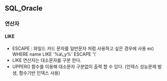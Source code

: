 ## SQL_Oracle



### 연산자

#### LIKE 

- ESCAPE : 와일드 카드 문자를 일반문자 처럼 사용하고 싶은 경우에 사용
  ex) WHERE name LIKE '%a\\_y%' ESCAPE '\\'
- LIKE 연산자는 대소문자를 구분 한다.
- UPPER() 함수를 이용해 대소문자 구분없이 출력 할 수 있다.
  (인덱스 성능문제 발생, 함수기반 인덱스 사용)